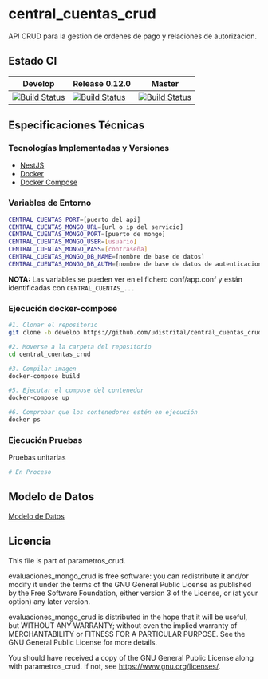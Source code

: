 # central_cuentas_crud

API CRUD para la gestion de ordenes de pago y relaciones de autorizacion.

## Estado CI

| Develop | Release 0.12.0 | Master |
| -- | -- | -- |
| [![Build Status](https://hubci.portaloas.udistrital.edu.co/api/badges/udistrital/central_cuentas_crud/status.svg?ref=refs/heads/develop)](https://hubci.portaloas.udistrital.edu.co/udistrital/central_cuentas_crud) | [![Build Status](https://hubci.portaloas.udistrital.edu.co/api/badges/udistrital/central_cuentas_crud/status.svg?ref=refs/heads/release/0.12.0)](https://hubci.portaloas.udistrital.edu.co/udistrital/central_cuentas_crud) | [![Build Status](https://hubci.portaloas.udistrital.edu.co/api/badges/udistrital/central_cuentas_crud/status.svg?ref=refs/heads/master)](https://hubci.portaloas.udistrital.edu.co/udistrital/central_cuentas_crud) |

## Especificaciones Técnicas

### Tecnologías Implementadas y Versiones

* [NestJS](https://github.com/nestjs/nest)
* [Docker](https://docs.docker.com/engine/install/ubuntu/)
* [Docker Compose](https://docs.docker.com/compose/)

### Variables de Entorno

```bash
CENTRAL_CUENTAS_PORT=[puerto del api]
CENTRAL_CUENTAS_MONGO_URL=[url o ip del servicio]
CENTRAL_CUENTAS_MONGO_PORT=[puerto de mongo]
CENTRAL_CUENTAS_MONGO_USER=[usuario]
CENTRAL_CUENTAS_MONGO_PASS=[contraseña]
CENTRAL_CUENTAS_MONGO_DB_NAME=[nombre de base de datos]
CENTRAL_CUENTAS_MONGO_DB_AUTH=[nombre de base de datos de autenticacion]
```

**NOTA:** Las variables se pueden ver en el fichero conf/app.conf y están identificadas con `CENTRAL_CUENTAS_...`

<!-- ### Ejecución del Proyecto
```shell
#1. Obtener el repositorio con Go
git clone https://github.com/udistrital/evaluaciones_mongo_crud

#2. Moverse a la carpeta del repositorio
cd evaluaciones_mongo_crud

# 3. Moverse a la rama **develop**
git pull origin develop && git checkout develop

4. Instalar dependencias
npm install

# 5. Alimentar todas las variables de entorno que utiliza el proyecto.
EVALUACIONES_MONGO_CRUD=8080 EVALUACIONES_MONGO_CRUD=127.0.0.1:27017 EVALUACIONES_MONGO_CRUD_SOME_VARIABLE=some_value nest run -->
<!-- ``` -->
<!-- ### Ejecución Dockerfile
```shell
# docker build --tag=evaluaciones_mongo_crud . --no-cache
# docker run -p 80:80 evaluaciones_mongo_crud
``` -->

### Ejecución docker-compose

```bash
#1. Clonar el repositorio
git clone -b develop https://github.com/udistrital/central_cuentas_crud

#2. Moverse a la carpeta del repositorio
cd central_cuentas_crud

#3. Compilar imagen
docker-compose build

#5. Ejecutar el compose del contenedor
docker-compose up

#6. Comprobar que los contenedores estén en ejecución
docker ps
```

### Ejecución Pruebas

Pruebas unitarias

```bash
# En Proceso
```

## Modelo de Datos

[Modelo de Datos](https://github.com/udistrital/financiera_documentacion/blob/master/central_cuentas/orden_pago/orden_pafo.md)

## Licencia

This file is part of parametros_crud.

evaluaciones_mongo_crud is free software: you can redistribute it and/or modify it under the terms of the GNU General Public License as published by the Free Software Foundation, either version 3 of the License, or (at your option) any later version.

evaluaciones_mongo_crud is distributed in the hope that it will be useful, but WITHOUT ANY WARRANTY; without even the implied warranty of MERCHANTABILITY or FITNESS FOR A PARTICULAR PURPOSE. See the GNU General Public License for more details.

You should have received a copy of the GNU General Public License along with parametros_crud. If not, see https://www.gnu.org/licenses/.
